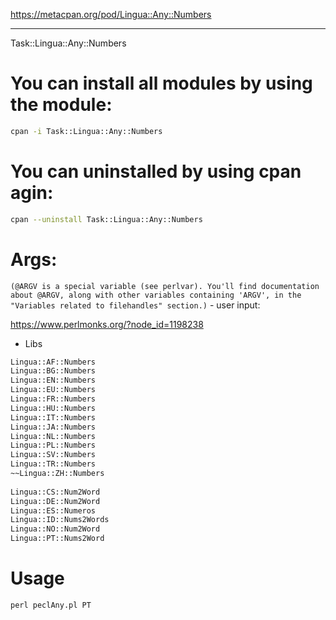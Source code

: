 https://metacpan.org/pod/Lingua::Any::Numbers

---------------------------------------------------------------------------------------------------------------

Task::Lingua::Any::Numbers

# You can install all modules by using the module:
```bash
cpan -i Task::Lingua::Any::Numbers
```
# You can uninstalled by using cpan agin:
```bash 
cpan --uninstall Task::Lingua::Any::Numbers
```
# Args: 

`(@ARGV is a special variable (see perlvar). You'll find documentation about @ARGV, along with other variables containing 'ARGV', in the "Variables related to filehandles" section.)` - user input:

https://www.perlmonks.org/?node_id=1198238

- Libs

```bash
Lingua::AF::Numbers
Lingua::BG::Numbers
Lingua::EN::Numbers
Lingua::EU::Numbers
Lingua::FR::Numbers
Lingua::HU::Numbers
Lingua::IT::Numbers
Lingua::JA::Numbers
Lingua::NL::Numbers
Lingua::PL::Numbers
Lingua::SV::Numbers
Lingua::TR::Numbers
~~Lingua::ZH::Numbers
 
Lingua::CS::Num2Word
Lingua::DE::Num2Word
Lingua::ES::Numeros
Lingua::ID::Nums2Words
Lingua::NO::Num2Word
Lingua::PT::Nums2Word
```

# Usage
```perl
perl peclAny.pl PT
```
